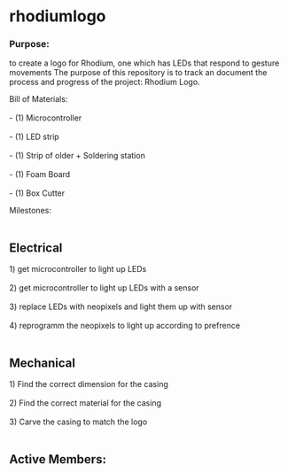 # rhodiumlogo
<html>
<body>

<h3>Purpose:</h3> 
<p> to create a logo for Rhodium, one which has LEDs that respond to gesture movements 
The purpose of this repository is to track an document the process and progress of the project: Rhodium Logo. </p>


<p> 
 Bill of Materials: 
  <br></br>
- (1) Microcontroller
 <br></br>
- (1) LED strip
 <br></br>
- (1) Strip of older + Soldering station
 <br></br>
- (1) Foam Board
 <br></br>
- (1) Box Cutter 
</p>
Milestones:
<br></br>
<p><h2> Electrical </h2></p>
<p>
1) get microcontroller to light up LEDs                                        
<br></br>
2) get microcontroller to light up LEDs with a sensor                          
<br></br>
3) replace LEDs with neopixels and light them up with sensor                   
<br></br>
4) reprogramm the neopixels to light up according to prefrence 
<br></br>
</p>

<p><h2>Mechanical</h2></p> 
1) Find the correct dimension for the casing
<br></br>
2) Find the correct material for the casing
<br></br>
3) Carve the casing to match the logo
<br></br>
</p>

<p><h2> Active Members:</h2> </p>

</body>
</html>
